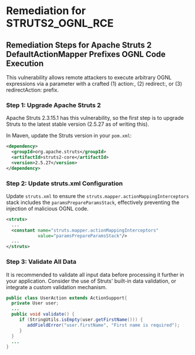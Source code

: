 # Remediation for STRUTS2_OGNL_RCE

## Remediation Steps for Apache Struts 2 DefaultActionMapper Prefixes OGNL Code Execution

This vulnerability allows remote attackers to execute arbitrary OGNL expressions via a parameter with a crafted (1) action:, (2) redirect:, or (3) redirectAction: prefix.

### Step 1: Upgrade Apache Struts 2
Apache Struts 2.3.15.1 has this vulnerability, so the first step is to upgrade Struts to the latest stable version (2.5.27 as of writing this).

In Maven, update the Struts version in your `pom.xml`:
```xml
<dependency>
  <groupId>org.apache.struts</groupId>
  <artifactId>struts2-core</artifactId>
  <version>2.5.27</version>
</dependency>
```

### Step 2: Update struts.xml Configuration 
Update `struts.xml` to ensure the `struts.mapper.actionMappingInterceptors` stack includes the `paramsPrepareParamsStack`, effectively preventing the injection of malicious OGNL code.

```xml
<struts>
  ...
  <constant name="struts.mapper.actionMappingInterceptors"
            value="paramsPrepareParamsStack"/>
  ...
</struts>
```

### Step 3: Validate All Data
It is recommended to validate all input data before processing it further in your application. Consider the use of Struts' built-in data validation, or integrate a custom validation mechanism.

```java
public class UserAction extends ActionSupport{
  private User user;
  ...
  public void validate() {
     if (StringUtils.isEmpty(user.getFirstName())) {
        addFieldError("user.firstName", "First name is required");
     }
  }
  ...
}
```